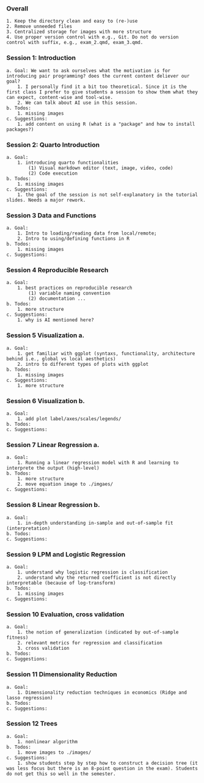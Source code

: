 ### Overall
    1. Keep the directory clean and easy to (re-)use
    2. Remove unneeded files
    3. Centralized storage for images with more structure
    4. Use proper version control with e.g., Git. Do not do version control with suffix, e.g., exam_2.qmd, exam_3.qmd.

### Session 1: Introduction

    a. Goal: We want to ask ourselves what the motivation is for introducing pair programming? does the current content deliever our goal?
        1. I personally find it a bit too theoretical. Since it is the first class I prefer to give students a session to show them what they can expect, content-wise and tool-wise. 
        2. We can talk about AI use in this session. 
    b. Todos: 
        1. missing images
    c. Suggestions: 
        1. add content on using R (what is a "package" and how to install packages?)

### Session 2: Quarto Introduction 
    a. Goal: 
        1. introducing quarto functionalities 
            (1) Visual markdown editor (text, image, video, code)
            (2) Code execution 
    b. Todos: 
        1. missing images
    c. Suggestions: 
        1. the goal of the session is not self-explanatory in the tutorial slides. Needs a major rework. 

### Session 3 Data and Functions
    a. Goal: 
        1. Intro to loading/reading data from local/remote; 
        2. Intro to using/defining functions in R
    b. Todos: 
        1. missing images
    c. Suggestions:
        
### Session 4 Reproducible Research
    a. Goal:
        1. best practices on reproducible research 
            (1) variable naming convention
            (2) documentation ...
    b. Todos: 
        1. more structure
    c. Suggestions:
        1. why is AI mentioned here?
        
### Session 5 Visualization a.
    a. Goal:
        1. get familiar with ggplot (syntaxs, functionality, architecture behind i.e., global vs local aesthetics)
        2. intro to different types of plots with ggplot
    b. Todos:
        1. missing images
    c. Suggestions: 
        1. more structure
        
### Session 6 Visualization b.
    a. Goal:
        1. add plot label/axes/scales/legends/
    b. Todos:
    c. Suggestions:
        
### Session 7 Linear Regression a.
    a. Goal: 
        1. Running a linear regression model with R and learning to interprete the output (high-level)
    b. Todos:
        1. more structure
        2. move equation image to ./imgaes/
    c. Suggestions:
    
### Session 8 Linear Regression b.
    a. Goal: 
        1. in-depth understanding in-sample and out-of-sample fit (interpretation)
    b. Todos:  
    c. Suggestions:
        
### Session 9 LPM and Logistic Regression
    a. Goal:
        1. understand why logistic regression is classification
        2. understand why the returned coefficient is not directly interpretable (because of log-transform)
    b. Todos:
        1. missing images
    c. Suggestions:
        
### Session 10 Evaluation, cross validation
    a. Goal:
        1. the notion of generalization (indicated by out-of-sample fitness)
        2. relevant metrics for regression and classification
        3. cross validation
    b. Todos:
    c. Suggestions:
        
### Session 11 Dimensionality Reduction
    a. Goal:
        1. Dimensionality reduction techniques in economics (Ridge and lasso regression)
    b. Todos:
    c. Suggestions:
        
### Session 12 Trees
    a. Goal:
        1. nonlinear algorithm
    b. Todos:
        1. move images to ./images/
    c. Suggestions:
        1. show students step by step how to construct a decision tree (it was less focus but there is an 8-point question in the exam). Students do not get this so well in the semester. 